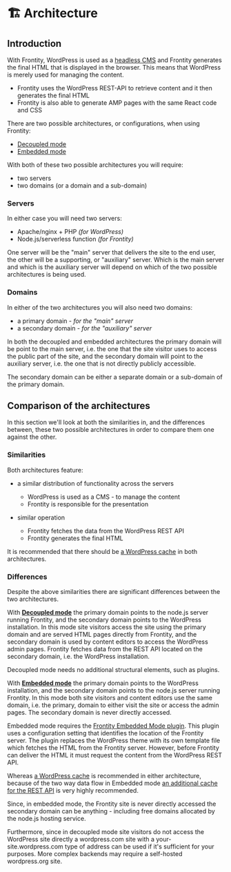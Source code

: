 # 🏗 Architecture

## Introduction

With Frontity, WordPress is used as a [headless CMS](https://css-tricks.com/what-is-a-headless-cms/) and Frontity generates the final HTML that is displayed in the browser. This means that WordPress is merely used for managing the content.

- Frontity uses the WordPress REST-API to retrieve content and it then generates the final HTML
- Frontity is also able to generate AMP pages with the same React code and CSS

There are two possible architectures, or configurations, when using Frontity:

- [Decoupled mode](decoupled-mode.md)
- [Embedded mode](embedded-mode.md)

With both of these two possible architectures you will require:

- two servers
- two domains (or a domain and a sub-domain)

### Servers

In either case you will need two servers:

- Apache/nginx + PHP _(for WordPress)_
- Node.js/serverless function _(for Frontity)_

One server will be the "main" server that delivers the site to the end user, the other will be a supporting, or "auxiliary" server. Which is the main server and which is the auxiliary server will depend on which of the two possible architectures is being used.

### Domains

In either of the two architectures you will also need two domains:

- a primary domain - _for the "main" server_
- a secondary domain - _for the "auxiliary" server_

In both the decoupled and embedded architectures the primary domain will be point to the main server, i.e. the one that the site visitor uses to access the public part of the site, and the secondary domain will point to the auxiliary server, i.e. the one that is not directly publicly accessible.

The secondary domain can be either a separate domain or a sub-domain of the primary domain.

## Comparison of the architectures

In this section we'll look at both the similarities in, and the differences between, these two possible architectures in order to compare them one against the other.

### Similarities

Both architectures feature:

- a similar distribution of functionality across the servers
  - WordPress is used as a CMS - to manage the content
  - Frontity is responsible for the presentation

- similar operation
  - Frontity fetches the data from the WordPress REST API
  - Frontity generates the final HTML

It is recommended that there should be [a WordPress cache](https://www.wpbeginner.com/plugins/best-wordpress-caching-plugins/) in both architectures.

### Differences

Despite the above similarities there are significant differences between the two architectures.

With **[Decoupled mode](decoupled-mode.md)** the primary domain points to the node.js server running Frontity, and the secondary domain points to the WordPress installation. In this mode site visitors access the site using the primary domain and are served HTML pages directly from Frontity, and the secondary domain is used by content editors to access the WordPress admin pages. Frontity fetches data from the REST API located on the secondary domain, i.e. the WordPress installation.

Decoupled mode needs no additional structural elements, such as plugins.

With **[Embedded mode](embedded-mode.md)** the primary domain points to the WordPress installation, and the secondary domain points to the node.js server running Frontity. In this mode both site visitors and content editors use the same domain, i.e. the primary, domain to either visit the site or access the admin pages. The secondary domain is never directly accessed.

Embedded mode requires the [Frontity Embedded Mode plugin](https://api.frontity.org/frontity-plugins/embedded-mode). This plugin uses a configuration setting that identifies the location of the Frontity server. The plugin replaces the WordPress theme with its own template file which fetches the HTML from the Frontity server. However, before Frontity can deliver the HTML it must request the content from the WordPress REST API.

Whereas [a WordPress cache](https://www.wpbeginner.com/plugins/best-wordpress-caching-plugins/) is recommended in either architecture, because of the two way data flow in Embedded mode [an additional cache for the REST API](https://wordpress.org/plugins/wp-rest-cache/) is very highly recommended.

Since, in embedded mode, the Frontity site is never directly accessed the secondary domain can be anything - including free domains allocated by the node.js hosting service.

Furthermore, since in decoupled mode site visitors do not access the WordPress site directly a wordpress.com site with a your-site.wordpress.com type of address can be used if it's sufficient for your purposes. More complex backends may require a self-hosted wordpress.org site.
